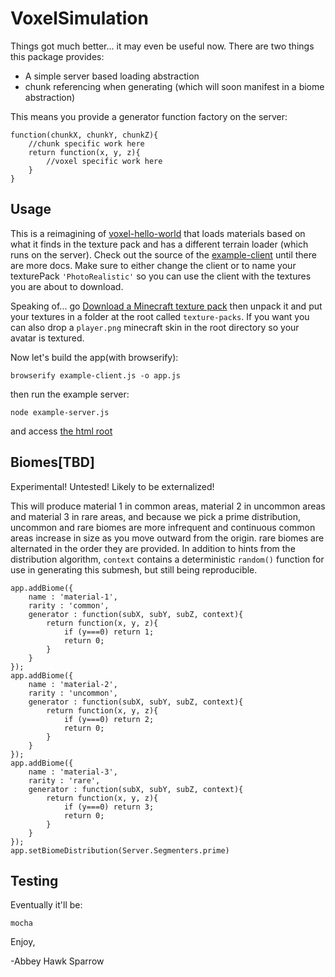 VoxelSimulation
===============

Things got much better... it may even be useful now. There are two things this package provides:
- A simple server based loading abstraction
- chunk referencing when generating (which will soon manifest in a biome abstraction)

This means you provide a generator function factory on the server:

    function(chunkX, chunkY, chunkZ){
        //chunk specific work here
        return function(x, y, z){
            //voxel specific work here
        }
    }

Usage
-----

This is a reimagining of [voxel-hello-world](https://github.com/maxogden/voxel-hello-world) that loads materials based on what it finds in the texture pack and has a different terrain loader (which runs on the server). Check out the source of the [example-client](https://github.com/khrome/voxel-async-simulation/example-client.js) until there are more docs. Make sure to either change the client or to name your texturePack `'PhotoRealistic'` so you can use the client with the textures you are about to download.

Speaking of... go [Download a Minecraft texture pack](https://www.planetminecraft.com/resources/texture_packs/) then unpack it and put your textures in a folder at the root called `texture-packs`. If you want you can also drop a `player.png` minecraft skin in the root directory so your avatar is textured.

Now let's build the app(with browserify):

    browserify example-client.js -o app.js

then run the example server:

    node example-server.js

and access [the html root](http://localhost:8081/index.html)

Biomes[TBD]
-----------
Experimental! Untested! Likely to be externalized!

This will produce material 1 in common areas, material 2 in uncommon areas and material 3 in rare areas, and because we pick a prime distribution, uncommon and rare biomes are more infrequent and continuous common areas increase in size as you move outward from the origin. rare biomes are alternated in the order they are provided. In addition to hints from the distribution algorithm, `context` contains a deterministic `random()` function for use in generating this submesh, but still being reproducible.

    app.addBiome({
        name : 'material-1',
        rarity : 'common',
        generator : function(subX, subY, subZ, context){
            return function(x, y, z){
                if (y===0) return 1;
                return 0;
            }
        }
    });
    app.addBiome({
        name : 'material-2',
        rarity : 'uncommon',
        generator : function(subX, subY, subZ, context){
            return function(x, y, z){
                if (y===0) return 2;
                return 0;
            }
        }
    });
    app.addBiome({
        name : 'material-3',
        rarity : 'rare',
        generator : function(subX, subY, subZ, context){
            return function(x, y, z){
                if (y===0) return 3;
                return 0;
            }
        }
    });
    app.setBiomeDistribution(Server.Segmenters.prime)

Testing
-------
Eventually it'll be:

    mocha

Enjoy,

 -Abbey Hawk Sparrow
